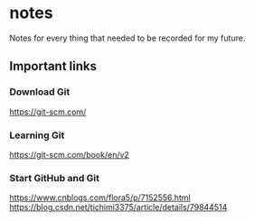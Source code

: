 # notes
Notes for every thing that needed to be recorded for my future.
## Important links
### Download Git
https://git-scm.com/
### Learning Git
https://git-scm.com/book/en/v2
### Start GitHub and Git
https://www.cnblogs.com/flora5/p/7152556.html
https://blog.csdn.net/tichimi3375/article/details/79844514
